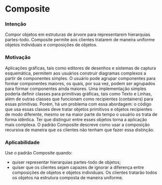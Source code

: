# Composite

### Intenção
Compor objetos em estruturas de árvore para representarem hierarquias partes-todo. Composite permite aos clientes tratarem de maneira uniforme objetos individuais e composições de objetos.

### Motivação
Aplicações gráficas, tais como editores de desenhos e sistemas de captura esquemática, permitem aos usuários construir diagramas complexos a partir de componentes simples. O usuário pode agrupar componentes para formar componentes maiores, os quais, por sua vez, podem ser agrupados para formar componentes ainda maiores. Uma implementação simples poderia definir classes para primitivas gráficas, tais como Texto e Linhas, além de outras classes que funcionam como recipientes (containers) para essas primitivas. 
Porém, há um problema com essa abordagem: o código que usa essas classes deve tratar objetos primitivos e objetos recipientes de modo diferente, mesmo se na maior parte do tempo o usuário os trata de forma idêntica. Ter que distinguir entre esses objetos torna a aplicação mais complexa. O padrão Composite descreve como usar a composição recursiva de maneira que os clientes não tenham que fazer essa distinção.

### Aplicabilidade
Use o padrão Composite quando:
- quiser representar hierarquias partes-todo de objetos; 
- quiser que os clientes sejam capazes de ignorar a diferença entre composições de objetos e objetos individuais. Os clientes tratarão todos os objetos na estrutura composta de maneira uniforme.
